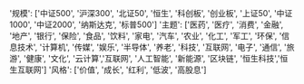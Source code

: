 '规模': ['中证500', '沪深300', '北证50', '恒生', '科创板', '创业板', '上证50', '中证1000', '中证2000', '纳斯达克', '标普500']
'主题': ['医药', '医疗', '消费', '金融', '地产', '银行', '保险', '食品', '饮料', '家电', '汽车', '农业', '化工', '军工', '环保', '信息技术', '计算机', '传媒', '娱乐', '半导体', '养老', '科技', '互联网', '电子', '通信', '旅游', '健康', '文化', '云计算','互联网', '人工智能', '新能源', '区块链', '恒生科技','恒生互联网']
'风格': ['价值', '成长', '红利', '低波', '高股息']